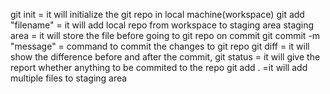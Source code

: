 git init = it will initialize the git repo in local machine(workspace)
git add "filename" = it will add local repo from workspace to staging area
staging area = it will store the file before going to git repo on commit
git commit -m "message" = command to commit the changes to git repo
git diff = it will show the difference before and after the commit, 
git status = it will give the report whether anything to be commited to the repo
git add . =it will add multiple files to staging area


